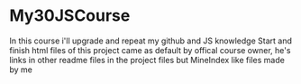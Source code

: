 # My30JSCourse
In this course i'll upgrade and repeat my github and JS knowledge 
Start and finish html files of this project came as default by offical course owner, he's links in other readme files in the project files but MineIndex like files made by me

